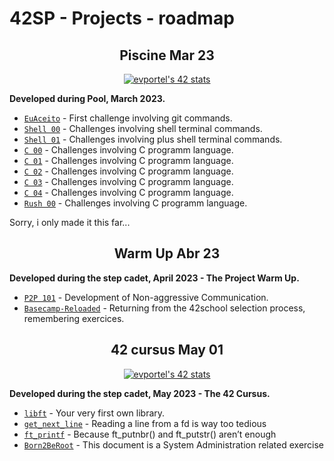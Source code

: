 # 42SP - Projects - roadmap

<h2 align="center">
	Piscine Mar 23
</h2>

<p align="center">
	<a href="https://github.com/JaeSeoKim/badge42"><img src="https://badge42.vercel.app/api/v2/clgz3vp5u001608l5gzuhclek/stats?cursusId=9&coalitionId=undefined" alt="evportel's 42 stats" /></a>
</p>

<strong>Developed during Pool, March 2023.</strong><br>

* [`EuAceito`](https://github.com/evertonportela/42cursus-Piscine-C/tree/main/0.%20euaceito)	- First challenge involving git commands.
* [`Shell 00`](https://github.com/evertonportela/42cursus-Piscine-C/tree/main/1.%20shell00/)	- Challenges involving shell terminal commands.
* [`Shell 01`](https://github.com/evertonportela/42cursus-Piscine-C/tree/main/2.%20shell01/)	- Challenges involving plus shell terminal commands.
* [`C 00`](https://github.com/evertonportela/42cursus-Piscine-C/tree/main/3.%20C00/)	- Challenges involving C programm language.
* [`C 01`](https://github.com/evertonportela/42cursus-Piscine-C/tree/main/4.%20C01/)	- Challenges involving C programm language.
* [`C 02`](https://github.com/evertonportela/42cursus-Piscine-C/tree/main/5.%20C02/)	- Challenges involving C programm language.
* [`C 03`](https://github.com/evertonportela/42cursus-Piscine-C/tree/main/6.%20C03/)	- Challenges involving C programm language.
* [`C 04`](https://github.com/evertonportela/42cursus-Piscine-C/tree/main/7.%20C04/)	- Challenges involving C programm language.
* [`Rush 00`](https://github.com/evertonportela/42cursus-Piscine-C/tree/main/Rush00/)	- Challenges involving C programm language.
<p>Sorry, i only made it this far...</p>


<h2 align="center">
	Warm Up Abr 23
</h2>

<strong>Developed during the step cadet, April 2023 - The Project Warm Up.</strong><br>

* [`P2P 101`](#)									- Development of Non-aggressive Communication.
* [`Basecamp-Reloaded`](https://github.com/evertonportela/42cursus-00-Warm-Up/tree/main/Basecamp-Reloaded)	- Returning from the 42school selection process, remembering exercices.

<h2 align="center">
	42 cursus May 01
</h2>
<p align="center">
	<a href="https://github.com/JaeSeoKim/badge42"><img src="https://badge42.vercel.app/api/v2/clgz3vp5u001608l5gzuhclek/stats?cursusId=21&coalitionId=undefined" alt="evportel's 42 stats" /></a>
</p>

<strong>Developed during the step cadet, May 2023 - The 42 Cursus.</strong><br>

* [`libft`](https://github.com/evertonportela/42cursus-01-Libft/tree/main)	- Your very first own library.
* [`get_next_line`](https://github.com/evertonportela/42cursus-02-Get-Next-Line/tree/master)	- Reading a line from a fd is way too tedious
* [`ft_printf`](https://github.com/evertonportela/42cursus-03-FT-Printf/tree/master)	- Because ft_putnbr() and ft_putstr() aren’t enough
* [`Born2BeRoot`](https://github.com/evertonportela/42cursus-04-Born2BeRoot/tree/master)	- This document is a System Administration related exercise

<!-- comment * [`born2beroot`](#)	- This document is a System Administration related exercise -->

<!-- Inserir novo submodulo
** git submodule add git@github.com:evertonportela/42cursus-03-FT-Printf.git pasta/meu-submodule -->

<!-- Atualizar submodulo existente, dentro do repositório desejado, fazer um pull
** git pull origin main -->